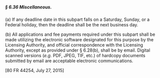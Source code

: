##### § 6.36 Miscellaneous. #####

(a) If any deadline date in this subpart falls on a Saturday, Sunday, or a Federal holiday, then the deadline shall be the next business day.

(b) All applications and fee payments required under this subpart shall be made utilizing the electronic software designated for this purpose by the Licensing Authority, and official correspondence with the Licensing Authority, except as provided under § 6.28(b), shall be by email. Digital scanned versions (*e.g.* PDF, JPEG, TIF, etc.) of hardcopy documents submitted by email are acceptable electronic communications.

[80 FR 44254, July 27, 2015]